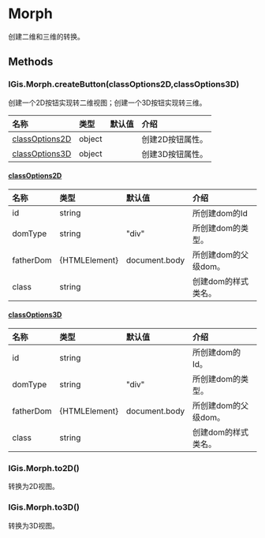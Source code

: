 # Morph

创建二维和三维的转换。

## Methods

### IGis.Morph.createButton\(classOptions2D,classOptions3D\)

创建一个2D按钮实现转二维视图；创建一个3D按钮实现转三维。

| 名称 | 类型 | 默认值 | 介绍 |
| :--- | :--- | :--- | :--- |
| [classOptions2D](morph.md) | object |  | 创建2D按钮属性。 |
| [classOptions3D](morph.md) | object |  | 创建3D按钮属性。 |

#### [classOptions2D](morph.md)

| 名称 | 类型 | 默认值 | 介绍 |
| :--- | :--- | :--- | :--- |
| id | string |  | 所创建dom的Id |
| domType | string | "div" | 所创建dom的类型。 |
| fatherDom | {HTMLElement} | document.body | 所创建dom的父级dom。 |
| class | string |  | 创建dom的样式类名。 |

#### [classOptions3D](morph.md)

| 名称 | 类型 | 默认值 | 介绍 |
| :--- | :--- | :--- | :--- |
| id | string |  | 所创建dom的Id。 |
| domType | string | "div" | 所创建dom的类型。 |
| fatherDom | {HTMLElement} | document.body | 所创建dom的父级dom。 |
| class | string |  | 创建dom的样式类名。 |

### IGis.Morph.to2D\(\)

转换为2D视图。

### IGis.Morph.to3D\(\)

转换为3D视图。

